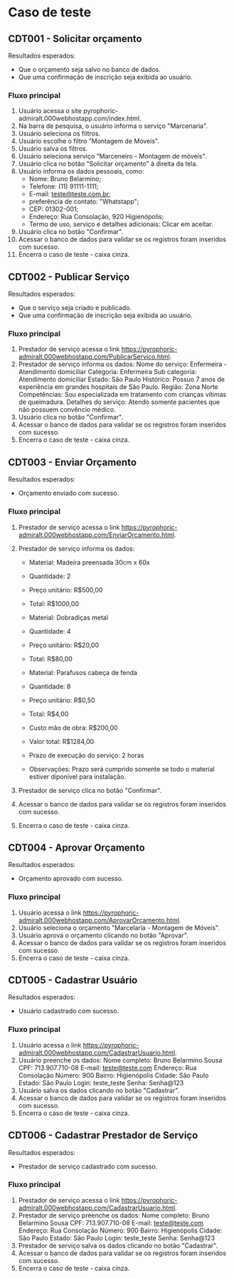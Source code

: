 
# Caso de teste 

## CDT001 - Solicitar orçamento
Resultados esperados: 
  * Que o orçamento seja salvo no banco de dados.
  * Que uma confirmação de inscrição seja exibida ao usuário.

  
### Fluxo principal
1. Usuário acessa o site pyrophoric-admiralt.000webhostapp.com/index.html.
2. Na barra de pesquisa, o usuário informa o serviço "Marcenaria".
3. Usuário seleciona os filtros.
4. Usuário escolhe o filtro "Montagem de Móveis".
5. Usuário salva os filtros. 
6. Usuário seleciona serviço "Marceneiro - Montagem de móveis".
7. Usuário clica no botão "Solicitar orçamento" à direita da tela.
8. Usuário informa os dados pessoais, como: 
    * Nome: Bruno Belarmino;
    * Telefone: (11) 91111-1111;
    * E-mail: teste@teste.com.br;
    * preferência de contato: "Whatstapp";
    * CEP: 01302-001;
    * Endereço: Rua Consolação, 920 Higienópolis;
    * Termo de uso, serviço e detalhes adicionais: Clicar em aceitar.
9. Usuário clica no botão "Confirmar". 
10. Acessar o banco de dados para validar se os registros foram inseridos com sucesso. 
11. Encerra o caso de teste - caixa cinza.



## CDT002 - Publicar Serviço
Resultados esperados: 
  * Que o serviço seja criado e publicado.
  * Que uma confirmação de inscrição seja exibida ao usuário.
  
### Fluxo principal
1. Prestador de serviço acessa o link https://pyrophoric-admiralt.000webhostapp.com/PublicarServico.html.
2. Prestador de serviço informa os dados: 
 Nome do serviço: Enfermeira - Atendimento domiciliar
 Categoria: Enfermeira
 Sub categoria: Atendimento domiciliar
 Estado: São Paulo
 Histórico: Possuo 7 anos de experiência em grandes hospitais de São Paulo. 
 Região: Zona Norte
 Competências: Sou especializada em tratamento com crianças vítimas de queimadura.
 Detalhes do serviço: Atendo somente pacientes que não possuem convêncio médico. 
3. Usuário clica no botão "Confirmar". 
4. Acessar o banco de dados para validar se os registros foram inseridos com sucesso. 
5. Encerra o caso de teste - caixa cinza.

## CDT003 - Enviar Orçamento
Resultados esperados: 
  * Orçamento enviado com sucesso.
  
### Fluxo principal
1. Prestador de serviço acessa o link https://pyrophoric-admiralt.000webhostapp.com/EnviarOrcamento.html.
2. Prestador de serviço informa os dados: 
    * Material: Madeira preensada 30cm x 60x
    * Quantidade: 2 
    * Preço unitário: R$500,00
    * Total: R$1000,00
    
    * Material: Dobradiças metal 
    * Quantidade: 4
    * Preço unitário: R$20,00
    * Total: R$80,00
 
    * Material: Parafusos cabeça de fenda
    * Quantidade: 8 
    * Preço unitário: R$0,50
    * Total: R$4,00
 
    * Custo mão de obra: R$200,00 
    * Valor total: R$1284,00
 
    * Prazo de execução do serviço: 2 horas
    * Observações: Prazo será cumprido somente se todo o material estiver diponível para instalação. 
 
3. Prestador de serviço clica no botão "Confirmar". 
4. Acessar o banco de dados para validar se os registros foram inseridos com sucesso. 
5. Encerra o caso de teste - caixa cinza.


## CDT004 - Aprovar Orçamento
Resultados esperados: 
  * Orçamento aprovado com sucesso.
  
### Fluxo principal
1. Usuário acessa o link https://pyrophoric-admiralt.000webhostapp.com/AprovarOrçamento.html.
2. Usuário seleciona o orçamento "Marcelaria - Montagem de Móveis".
3. Usuário aprova o orçamento clicando no botão "Aprovar".
4. Acessar o banco de dados para validar se os registros foram inseridos com sucesso. 
5. Encerra o caso de teste - caixa cinza.


## CDT005 - Cadastrar Usuário
Resultados esperados: 
  * Usuário cadastrado com sucesso.
  
### Fluxo principal
1. Usuário acessa o link https://pyrophoric-admiralt.000webhostapp.com/CadastrarUsuario.html.
2. Usuário preenche os dados:
 Nome completo: Bruno Belarmino Sousa
 CPF: 713.907.710-08
 E-mail: teste@teste.com
 Endereço: Rua Consolação
 Número: 900
 Bairro: Higienópolis
 Cidade: São Paulo
 Estado: São Paulo
 Login: teste_teste
 Senha: Senha@123
3. Usuário salva os dados clicando no botão "Cadastrar".
4. Acessar o banco de dados para validar se os registros foram inseridos com sucesso. 
5. Encerra o caso de teste - caixa cinza.

## CDT006 - Cadastrar Prestador de Serviço
Resultados esperados: 
  * Prestador de serviço cadastrado com sucesso.
  
### Fluxo principal
1. Prestador de serviço acessa o link https://pyrophoric-admiralt.000webhostapp.com/CadastrarUsuario.html.
2. Prestador de serviço preenche os dados:
 Nome completo: Bruno Belarmino Sousa
 CPF: 713.907.710-08
 E-mail: teste@teste.com
 Endereço: Rua Consolação
 Número: 900
 Bairro: Higienópolis
 Cidade: São Paulo
 Estado: São Paulo
 Login: teste_teste
 Senha: Senha@123
3. Prestador de serviço salva os dados clicando no botão "Cadastrar".
4. Acessar o banco de dados para validar se os registros foram inseridos com sucesso. 
5. Encerra o caso de teste - caixa cinza.

